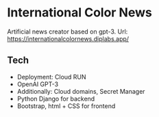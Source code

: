 # International Color News
Artificial news creator based on gpt-3.
Url: https://internationalcolornews.diplabs.app/

## Tech
- Deployment: Cloud RUN
- OpenAI GPT-3
- Additionally: Cloud domains, Secret Manager
- Python Django for backend
- Bootstrap, html + CSS for frontend
